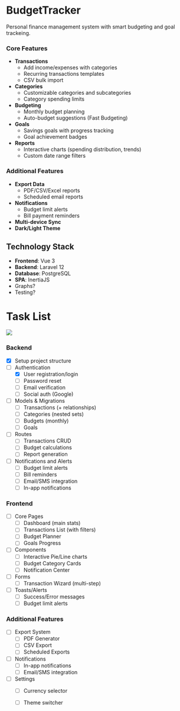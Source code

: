 # BudgetTracker

Personal finance management system with smart budgeting and goal trackeing.

### Core Features

- **Transactions**
    - Add income/expenses with categories
    - Recurring transactions templates
    - CSV bulk import
- **Categories**
    - Customizable categories and subcategories
    - Category spending limits
- **Budgeting**
    - Monthly budget planning
    - Auto-budget suggestions (Fast Budgeting)
- **Goals**
    - Savings goals with progress tracking
    - Goal achievement badges
- **Reports**
    - Interactive charts (spending distribution, trends)
    - Custom date range filters

### Additional Features

- **Export Data**
    - PDF/CSV/Excel reports
    - Scheduled email reports
- **Notifications**
    - Budget limit alerts
    - Bill payment reminders
- **Multi-device Sync**
- **Dark/Light Theme**

## Technology Stack

- **Frontend**: Vue 3
- **Backend**: Laravel 12
- **Database**: PostgreSQL
- **SPA**: InertiaJS
- Graphs?
- Testing?

# Task List

[//]: # (33 tasks, 1 task precent: 3%)
![](https://geps.dev/progress/6)

### Backend

* [x] Setup project structure
* [ ] Authentication
    - [x] User registration/login
    - [ ] Password reset
    - [ ] Email verification
    - [ ] Social auth (Google)
* [ ] Models & Migrations
    - [ ] Transactions (+ relationships)
    - [ ] Categories (nested sets)
    - [ ] Budgets (monthly)
    - [ ] Goals
* [ ] Routes
    - [ ] Transactions CRUD
    - [ ] Budget calculations
    - [ ] Report generation
* [ ] Notifications and Alerts
    - [ ] Budget limit alerts
    - [ ] Bill reminders
    - [ ] Email/SMS integration
    - [ ] In-app notifications

### Frontend

* [ ] Core Pages
    - [ ] Dashboard (main stats)
    - [ ] Transactions List (with filters)
    - [ ] Budget Planner
    - [ ] Goals Progress
* [ ] Components
    - [ ] Interactive Pie/Line charts
    - [ ] Budget Category Cards
    - [ ] Notification Center
* [ ] Forms
    - [ ] Transaction Wizard (multi-step)
* [ ] Toasts/Alerts
    - [ ] Success/Error messages
    - [ ] Budget limit alerts

### Additional Features

* [ ] Export System
    - [ ] PDF Generator
    - [ ] CSV Export
    - [ ] Scheduled Exports
* [ ] Notifications
    - [ ] In-app notifications
    - [ ] Email/SMS integration
* [ ] Settings
    - [ ] Currency selector
    - [ ] Theme switcher


